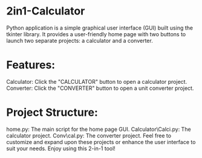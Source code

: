 # 2in1-Calculator

Python application is a simple graphical user interface (GUI) built using the tkinter library. It provides a user-friendly home page with two buttons to launch two separate projects: a calculator and a converter.

# Features:

Calculator: Click the "CALCULATOR" button to open a calculator project.
Converter: Click the "CONVERTER" button to open a unit converter project.

# Project Structure:

home.py: The main script for the home page GUI.
Calculator\Calci.py: The calculator project.
Conv\cal.py: The converter project.
Feel free to customize and expand upon these projects or enhance the user interface to suit your needs. Enjoy using this 2-in-1 tool!

